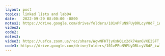 ```yaml
---
layout: post
topics: linked lists and lab04
date:   2022-09-29 08:00:00 -0800
notes2: https://drive.google.com/drive/folders/101vPFuN9FUyDRLcyV8dF_iwteabMVgCF
video2: 
code2: 
notes3: 
video3: https://usfca.zoom.us/rec/share/WgwNFKTjyKxNQLx2dk74anGVXE2SFT_1T3BRyOWblBu24Tj0Bpy8KJYhN7N-1aXY.LOrBmNy4EuVqzJuo
code3: https://drive.google.com/drive/folders/101vPFuN9FUyDRLcyV8dF_iwteabMVgCF
---
```

